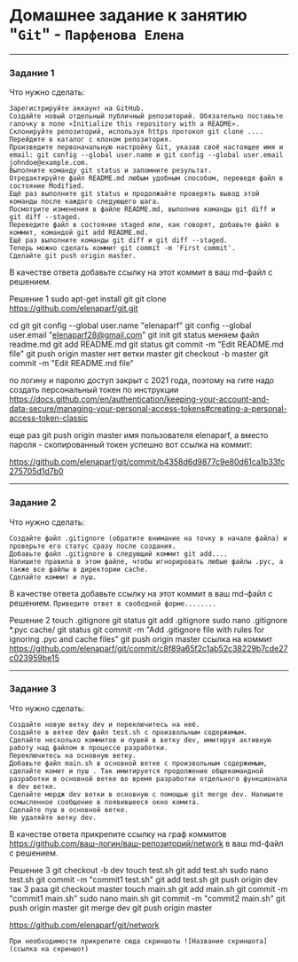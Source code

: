 # Домашнее задание к занятию "`Git`" - `Парфенова Елена`



---

### Задание 1
Что нужно сделать:

    Зарегистрируйте аккаунт на GitHub.
    Создайте новый отдельный публичный репозиторий. Обязательно поставьте галочку в поле «Initialize this repository with a README».
    Склонируйте репозиторий, используя https протокол git clone ....
    Перейдите в каталог с клоном репозитория.
    Произведите первоначальную настройку Git, указав своё настоящее имя и email: git config --global user.name и git config --global user.email johndoe@example.com.
    Выполните команду git status и запомните результат.
    Отредактируйте файл README.md любым удобным способом, переведя файл в состояние Modified.
    Ещё раз выполните git status и продолжайте проверять вывод этой команды после каждого следующего шага.
    Посмотрите изменения в файле README.md, выполнив команды git diff и git diff --staged.
    Переведите файл в состояние staged или, как говорят, добавьте файл в коммит, командой git add README.md.
    Ещё раз выполните команды git diff и git diff --staged.
    Теперь можно сделать коммит git commit -m 'First commit'.
    Сделайте git push origin master.

В качестве ответа добавьте ссылку на этот коммит в ваш md-файл с решением.

Решение 1
sudo apt-get install git
git clone https://github.com/elenaparf/git.git

cd git
git config --global user.name "elenaparf"
git config --global user.email "elenaparf28@gmail.com"
git init
git status
меняем файл readme.md
git add README.md
git status
git commit -m "Edit README.md file"
git push origin master
нет ветки master
git checkout -b master
git commit -m "Edit README.md file"

по логину и паролю доступ закрыт с 2021 года, поэтому на гите надо создать персональный токен по инструкции https://docs.github.com/en/authentication/keeping-your-account-and-data-secure/managing-your-personal-access-tokens#creating-a-personal-access-token-classic

еще раз     git push origin master 
имя пользователя elenaparf, а вместо пароля  - скопированный токен
успешно
вот ссылка на коммит:

https://github.com/elenaparf/git/commit/b4358d6d9877c9e80d61ca1b33fc275705d1d7b0


---

### Задание 2
Что нужно сделать:

    Создайте файл .gitignore (обратите внимание на точку в начале файла) и проверьте его статус сразу после создания.
    Добавьте файл .gitignore в следующий коммит git add....
    Напишите правила в этом файле, чтобы игнорировать любые файлы .pyc, а также все файлы в директории cache.
    Сделайте коммит и пуш.

В качестве ответа добавьте ссылку на этот коммит в ваш md-файл с решением.
`Приведите ответ в свободной форме........`

Решение 2
touch .gitignore
git status
git add .gitignore
sudo nano .gitignore
		*.pyc
cache/
git status
git commit -m "Add .gitignore file with rules for ignoring .pyc and cache files"
git push origin master
ссылка на коммит https://github.com/elenaparf/git/commit/c8f89a65f2c1ab52c38229b7cde27c023959be15


---

### Задание 3
Что нужно сделать:

    Создайте новую ветку dev и переключитесь на неё.
    Создайте в ветке dev файл test.sh с произвольным содержимым.
    Сделайте несколько коммитов и пушей в ветку dev, имитируя активную работу над файлом в процессе разработки.
    Переключитесь на основную ветку.
    Добавьте файл main.sh в основной ветке с произвольным содержимым, сделайте комит и пуш . Так имитируется продолжение общекомандной разработки в основной ветке во время разработки отдельного функционала в dev ветке.
    Сделайте мердж dev ветки в основную с помощью git merge dev. Напишите осмысленное сообщение в появившееся окно комита.
    Сделайте пуш в основной ветке.
    Не удаляйте ветку dev.

В качестве ответа прикрепите ссылку на граф коммитов https://github.com/ваш-логин/ваш-репозиторий/network в ваш md-файл с решением.


Решение 3
git checkout -b dev
touch test.sh
git add test.sh
sudo nano test.sh
git commit -m "commit1 test.sh"
git add test.sh
git push origin dev
	так 3 раза
git checkout master
touch main.sh
git add main.sh
git commit -m "commit1 main.sh"
sudo nano main.sh
git commit -m "commit2 main.sh"
git push origin master
git merge dev
git push origin master


https://github.com/elenaparf/git/network

`При необходимости прикрепитe сюда скриншоты
![Название скриншота](ссылка на скриншот)`
